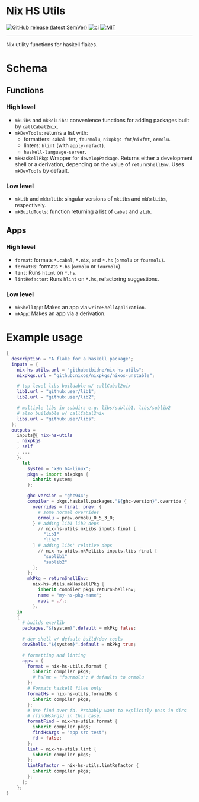 # Nix HS Utils

[![GitHub release (latest SemVer)](https://img.shields.io/github/v/release/tbidne/nix-hs-utils?include_prereleases&sort=semver&labelColor=2f353e)](https://github.com/tbidne/nix-hs-utils/releases/)
[![ci](http://img.shields.io/github/actions/workflow/status/tbidne/nix-hs-utils/ci.yaml?branch=main)](https://github.com/tbidne/nix-hs-utils/actions/workflows/ci.yaml)
[![MIT](https://img.shields.io/github/license/tbidne/nix-hs-utils?color=blue&labelColor=2f353e)](https://opensource.org/licenses/MIT)

---

Nix utility functions for haskell flakes.

# Schema

## Functions

### High level

* `mkLibs` and `mkRelLibs`: convenience functions for adding packages built by `callCabal2nix`.
* `mkDevTools`: returns a list with:
  * formatters: `cabal-fmt`, `fourmolu`, `nixpkgs-fmt`/`nixfmt`, `ormolu`.
  * linters: `hlint` (with `apply-refact`).
  * `haskell-language-server`.
* `mkHaskellPkg`: Wrapper for `developPackage`. Returns either a development shell or a derivation, depending on the value of `returnShellEnv`. Uses `mkDevTools` by default.

### Low level

* `mkLib` and `mkRelLib`: singular versions of `mkLibs` and `mkRelLibs`, respectively.
* `mkBuildTools`: function returning a list of `cabal` and `zlib`.

## Apps

### High level

* `format`: formats `*.cabal`, `*.nix`, and `*.hs` (`ormolu` or `fourmolu`).
* `formatHs`: formats `*.hs` (`ormolu` or `fourmolu`).
* `lint`: Runs `hlint` on `*.hs`.
* `lintRefactor`: Runs `hlint` on `*.hs`, refactoring suggestions.

### Low level

* `mkShellApp`: Makes an app via `writeShellApplication`.
* `mkApp`: Makes an app via a derivation.

# Example usage

```nix
{
  description = "A flake for a haskell package";
  inputs = {
    nix-hs-utils.url = "github:tbidne/nix-hs-utils";
    nixpkgs.url = "github:nixos/nixpkgs/nixos-unstable";

    # top-level libs buildable w/ callCabal2nix
    lib1.url = "github:user/lib1";
    lib2.url = "github:user/lib2";

    # multiple libs in subdirs e.g. libs/sublib1, libs/sublib2
    # also buildable w/ callCabal2nix
    libs.url = "github:user/libs";
  };
  outputs =
    inputs@{ nix-hs-utils
    , nixpkgs
    , self
    , ...
    }:
      let
        system = "x86_64-linux";
        pkgs = import nixpkgs {
          inherit system;
        };

        ghc-version = "ghc944";
        compiler = pkgs.haskell.packages."${ghc-version}".override {
          overrides = final: prev: {
            # some normal overrides
            ormolu = prev.ormolu_0_5_3_0;
          } # adding lib1 lib2 deps
            // nix-hs-utils.mkLibs inputs final [
              "lib1"
              "lib2"
          ] # adding libs' relative deps
            // nix-hs-utils.mkRelLibs inputs.libs final [
              "sublib1"
              "sublib2"
          ];
        };
        mkPkg = returnShellEnv:
          nix-hs-utils.mkHaskellPkg {
            inherit compiler pkgs returnShellEnv;
            name = "my-hs-pkg-name";
            root = ./.;
          };
    in
    {
      # builds exe/lib
      packages."${system}".default = mkPkg false;

      # dev shell w/ default build/dev tools
      devShells."${system}".default = mkPkg true;

      # formatting and linting
      apps = {
        format = nix-hs-utils.format {
          inherit compiler pkgs;
          # hsFmt = "fourmolu"; # defaults to ormolu
        };
        # Formats haskell files only
        formatHs = nix-hs-utils.formatHs {
          inherit compiler pkgs;
        };
        # Use find over fd. Probably want to explicitly pass in dirs
        # (findHsArgs) in this case.
        formatFind = nix-hs-utils.format {
          inherit compiler pkgs;
          findHsArgs = "app src test";
          fd = false;
        };
        lint = nix-hs-utils.lint {
          inherit compiler pkgs;
        };
        lintRefactor = nix-hs-utils.lintRefactor {
          inherit compiler pkgs;
        };
      };
    };
}
```